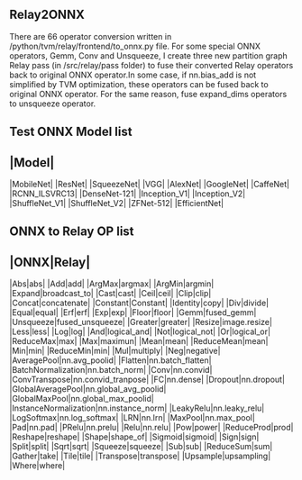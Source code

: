 <!--- Licensed to the Apache Software Foundation (ASF) under one -->
<!--- or more contributor license agreements.  See the NOTICE file -->
<!--- distributed with this work for additional information -->
<!--- regarding copyright ownership.  The ASF licenses this file -->
<!--- to you under the Apache License, Version 2.0 (the -->
<!--- "License"); you may not use this file except in compliance -->
<!--- with the License.  You may obtain a copy of the License at -->

<!---   http://www.apache.org/licenses/LICENSE-2.0 -->

<!--- Unless required by applicable law or agreed to in writing, -->
<!--- software distributed under the License is distributed on an -->
<!--- "AS IS" BASIS, WITHOUT WARRANTIES OR CONDITIONS OF ANY -->
<!--- KIND, either express or implied.  See the License for the -->
<!--- specific language governing permissions and limitations -->
<!--- under the License. -->

Relay2ONNX
----------
There are 66 operator conversion written in /python/tvm/relay/frontend/to_onnx.py file. For some special ONNX operators, Gemm, Conv and Unsqueeze, I create three new partition graph Relay pass (in /src/relay/pass folder) to fuse their converted Relay operators back to original ONNX operator.In some case, if nn.bias_add is not simplified by TVM optimization, these operators can be fused back to original ONNX operator. For the same reason, fuse expand_dims operators to unsqueeze operator.

Test ONNX Model list
--------------------
|Model|
-------
|MobileNet|
|ResNet|
|SqueezeNet|
|VGG|
|AlexNet|
|GoogleNet|
|CaffeNet|
|RCNN_ILSVRC13|
|DenseNet-121|
|Inception_V1|
|Inception_V2|
|ShuffleNet_V1|
|ShuffleNet_V2|
|ZFNet-512|
|EfficientNet|


ONNX to Relay OP list
---------------------
|ONNX|Relay|
------------
|Abs|abs|
|Add|add|
|ArgMax|argmax|
|ArgMin|argmin|
|Expand|broadcast_to|
|Cast|cast|
|Ceil|ceil|
|Clip|clip|
|Concat|concatenate|
|Constant|Constant|
|Identity|copy|
|Div|divide|
|Equal|equal|
|Erf|erf|
|Exp|exp|
|Floor|floor|
|Gemm|fused_gemm|
|Unsqueeze|fused_unsqueeze|
|Greater|greater|
|Resize|image.resize|
|Less|less|
|Log|log|
|And|logical_and|
|Not|logical_not|
|Or|logical_or|
|ReduceMax|max|
|Max|maximun|
|Mean|mean|
|ReduceMean|mean|
|Min|min|
|ReduceMin|min|
|Mul|multiply|
|Neg|negative|
|AveragePool|nn.avg_poolid|
|Flatten|nn.batch_flatten|
|BatchNormalization|nn.batch_norm|
|Conv|nn.convid|
|ConvTranspose|nn.convid_tranpose|
|FC|nn.dense|
|Dropout|nn.dropout|
|GlobalAveragePool|nn.global_avg_poolid|
|GlobalMaxPool|nn.global_max_poolid|
|InstanceNormalization|nn.instance_norm|
|LeakyRelu|nn.leaky_relu|
|LogSoftmax|nn.log_softmax|
|LRN|nn.lrn|
|MaxPool|nn.max_pool|
|Pad|nn.pad|
|PRelu|nn.prelu|
|Relu|nn.relu|
|Pow|power|
|ReduceProd|prod|
|Reshape|reshape|
|Shape|shape_of|
|Sigmoid|sigmoid|
|Sign|sign|
|Split|split|
|Sqrt|sqrt|
|Squeeze|squeeze|
|Sub|sub|
|ReduceSum|sum|
|Gather|take|
|Tile|tile|
|Transpose|transpose|
|Upsample|upsampling|
|Where|where|
